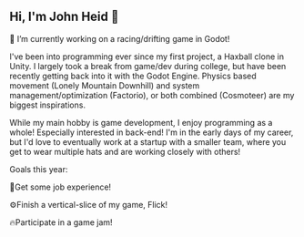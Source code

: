 ## Hi, I'm John Heid 👋
 🚗 I’m currently working on a racing/drifting game in Godot!
 
I've been into programming ever since my first project, a Haxball clone in Unity. I largely took a break from game/dev during college, but have been recently getting back into it with the Godot Engine. Physics based movement (Lonely Mountain Downhill) and system management/optimization (Factorio), or both combined (Cosmoteer) are my biggest inspirations.

While my main hobby is game development, I enjoy programming as a whole! Especially interested in back-end! I'm in the early days of my career, but I'd love to eventually work at a startup with a smaller team, where you get to wear multiple hats and are working closely with others!

Goals this year:

💼Get some job experience!

⚙️Finish a vertical-slice of my game, Flick!

🔥Participate in a game jam!
